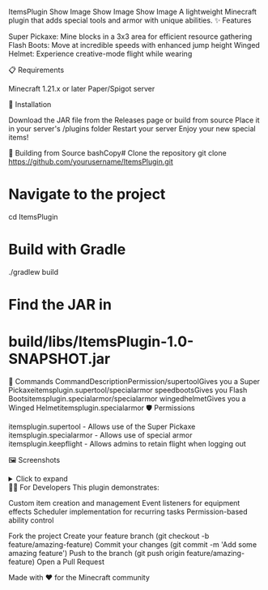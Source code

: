 ItemsPlugin
Show Image
Show Image
Show Image
A lightweight Minecraft plugin that adds special tools and armor with unique abilities.
✨ Features

Super Pickaxe: Mine blocks in a 3x3 area for efficient resource gathering
Flash Boots: Move at incredible speeds with enhanced jump height
Winged Helmet: Experience creative-mode flight while wearing

📋 Requirements

Minecraft 1.21.x or later
Paper/Spigot server

🚀 Installation

Download the JAR file from the Releases page or build from source
Place it in your server's /plugins folder
Restart your server
Enjoy your new special items!

🔧 Building from Source
bashCopy# Clone the repository
git clone https://github.com/yourusername/ItemsPlugin.git

# Navigate to the project
cd ItemsPlugin

# Build with Gradle
./gradlew build

# Find the JAR in
# build/libs/ItemsPlugin-1.0-SNAPSHOT.jar
📝 Commands
CommandDescriptionPermission/supertoolGives you a Super Pickaxeitemsplugin.supertool/specialarmor speedbootsGives you Flash Bootsitemsplugin.specialarmor/specialarmor wingedhelmetGives you a Winged Helmetitemsplugin.specialarmor
🛡️ Permissions

itemsplugin.supertool - Allows use of the Super Pickaxe
itemsplugin.specialarmor - Allows use of special armor
itemsplugin.keepflight - Allows admins to retain flight when logging out

🖼️ Screenshots
<details>
<summary>Click to expand</summary>
Show Image
Breaking multiple blocks at once with the Super Pickaxe
Show Image
Player using Flash Boots and Winged Helmet
</details>
👩‍💻 For Developers
This plugin demonstrates:

Custom item creation and management
Event listeners for equipment effects
Scheduler implementation for recurring tasks
Permission-based ability control


Fork the project
Create your feature branch (git checkout -b feature/amazing-feature)
Commit your changes (git commit -m 'Add some amazing feature')
Push to the branch (git push origin feature/amazing-feature)
Open a Pull Request


Made with ❤️ for the Minecraft community
